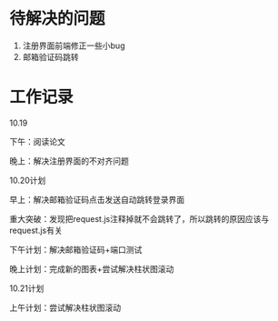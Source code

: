 # 待解决的问题

1. 注册界面前端修正一些小bug
2. 邮箱验证码跳转





# 工作记录

10.19 

下午：阅读论文

晚上：解决注册界面的不对齐问题





10.20计划

早上：解决邮箱验证码点击发送自动跳转登录界面

重大突破：发现把request.js注释掉就不会跳转了，所以跳转的原因应该与request.js有关



下午计划：解决邮箱验证码+端口测试

晚上计划：完成新的图表+尝试解决柱状图滚动



10.21计划

上午计划：尝试解决柱状图滚动
